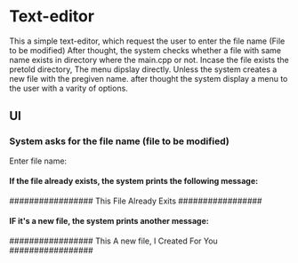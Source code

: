 # Text-editor
This a simple text-editor, which request the user to enter the file name (File to be modified) After thought, the system checks whether a file with same name exists in directory where the main.cpp or not.
Incase the file exists the pretold directory, The menu dipslay directly.
Unless the system creates a new file with the pregiven name. after thought the system display a menu to the user with a varity of options.

## UI
### System asks for the file name (file to be modified)
Enter file name:

#### If the file already exists, the system prints the following message:
#################
This File Already Exits
#################

#### IF it's a new file, the system prints another message:
#################
This A new file, I Created For You
#################

